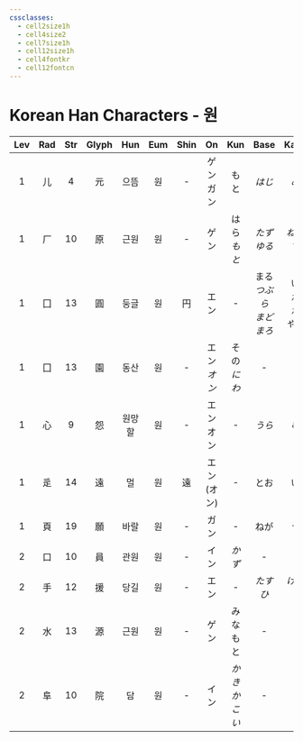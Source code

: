 ```yaml
---
cssclasses:
  - cell2size1h
  - cell4size2
  - cell7size1h
  - cell12size1h
  - cell4fontkr
  - cell12fontcn
---
```


# Korean Han Characters - 원

| Lev | Rad | Str | Glyph | Hun | Eum | Shin |     On     |     Kun     |          Base           |        Kana         | Simp |     Man     |  Can  |  Viet  |
| :-: | :-: | :-: | :---: | :-: | :-: | :--: | :--------: | :---------: | :---------------------: | :-----------------: | :--: | :---------: | :---: | :----: |
|  1  |  儿  |  4  |   元   | 으뜸  |  원  |  -   |  ゲン<br>ガン  |     もと      |          *はじ*           |         *め*         |  -   |    yuán     | jyun4 | nguyên |
|  1  |  厂  | 10  |   原   | 근원  |  원  |  -   |     ゲン     | はら<br>*もと*  |       *たず<br>ゆる*        |      *ねる<br>す*      |  -   |    yuán     | jyun4 | nguyên |
|  1  |  囗  | 13  |   圓   | 둥글  |  원  |  円   |     エン     |      -      | まる<br>*つぶら<br>まど<br>まろ* | い<br>*か<br>か<br>やか* |  圆   |    yuán     | jyun4 |  viên  |
|  1  |  囗  | 13  |   園   | 동산  |  원  |  -   | エン<br>*オン* | その<br>*にわ*  |            -            |          -          |  园   |    yuán     | jyun4 |  viên  |
|  1  |  心  |  9  |   怨   | 원망할 |  원  |  -   |  エン<br>オン  |      -      |          *うら*           |         *む*         |  -   |    yuàn     | jyun3 |  oán   |
|  1  |  辵  | 14  |   遠   |  멀  |  원  |  遠   | エン<br>(オン) |      -      |           とお            |          い          |  远   |    yuǎn     | jyun5 |  viễn  |
|  1  |  頁  | 19  |   願   | 바랄  |  원  |  -   |     ガン     |      -      |           ねが            |          う          |  愿   |    yuàn     | jyun6 | nguyện |
|  2  |  口  | 10  |   員   | 관원  |  원  |  -   |     イン     |    *かず*     |            -            |          -          |  员   | yuán<br>yùn | jyun4 |  viên  |
|  2  |  手  | 12  |   援   | 당길  |  원  |  -   |     エン     |      -      |        *たす<br>ひ*        |      *ける<br>く*      |  -   |    yuán     | wun4  |  viện  |
|  2  |  水  | 13  |   源   | 근원  |  원  |  -   |     ゲン     |    みなもと     |            -            |          -          |  -   |    yuán     | jyun4 | nguồn  |
|  2  |  阜  | 10  |   院   |  담  |  원  |  -   |     イン     | *かき<br>かこい* |            -            |          -          |  院   |    yuàn     | jyun2 |  viện  |
